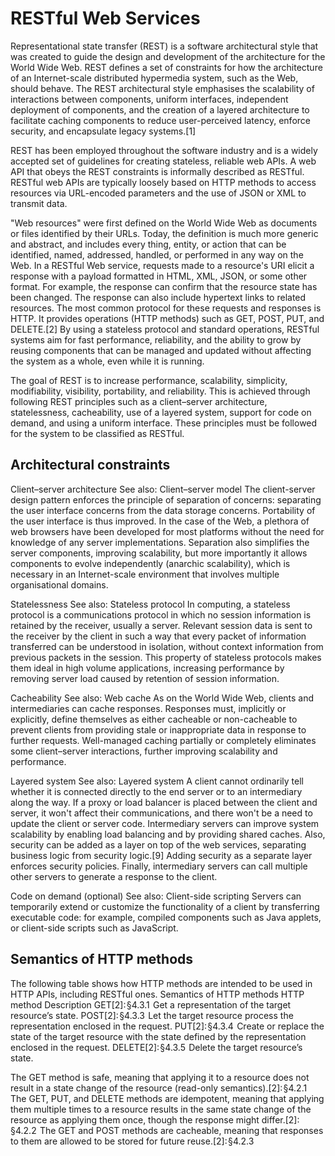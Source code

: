 # RESTful Web Services
Representational state transfer (REST) is a software architectural style that was created to guide the design and development of the architecture for the World Wide Web. REST defines a set of constraints for how the architecture of an Internet-scale distributed hypermedia system, such as the Web, should behave. The REST architectural style emphasises the scalability of interactions between components, uniform interfaces, independent deployment of components, and the creation of a layered architecture to facilitate caching components to reduce user-perceived latency, enforce security, and encapsulate legacy systems.[1]

REST has been employed throughout the software industry and is a widely accepted set of guidelines for creating stateless, reliable web APIs. A web API that obeys the REST constraints is informally described as RESTful. RESTful web APIs are typically loosely based on HTTP methods to access resources via URL-encoded parameters and the use of JSON or XML to transmit data.

"Web resources" were first defined on the World Wide Web as documents or files identified by their URLs. Today, the definition is much more generic and abstract, and includes every thing, entity, or action that can be identified, named, addressed, handled, or performed in any way on the Web. In a RESTful Web service, requests made to a resource's URI elicit a response with a payload formatted in HTML, XML, JSON, or some other format. For example, the response can confirm that the resource state has been changed. The response can also include hypertext links to related resources. The most common protocol for these requests and responses is HTTP. It provides operations (HTTP methods) such as GET, POST, PUT, and DELETE.[2] By using a stateless protocol and standard operations, RESTful systems aim for fast performance, reliability, and the ability to grow by reusing components that can be managed and updated without affecting the system as a whole, even while it is running.

The goal of REST is to increase performance, scalability, simplicity, modifiability, visibility, portability, and reliability. This is achieved through following REST principles such as a client–server architecture, statelessness, cacheability, use of a layered system, support for code on demand, and using a uniform interface. These principles must be followed for the system to be classified as RESTful.

## Architectural constraints
Client–server architecture
See also: Client–server model
The client-server design pattern enforces the principle of separation of concerns: separating the user interface concerns from the data storage concerns. Portability of the user interface is thus improved. In the case of the Web, a plethora of web browsers have been developed for most platforms without the need for knowledge of any server implementations. Separation also simplifies the server components, improving scalability, but more importantly it allows components to evolve independently (anarchic scalability), which is necessary in an Internet-scale environment that involves multiple organisational domains.

Statelessness
See also: Stateless protocol
In computing, a stateless protocol is a communications protocol in which no session information is retained by the receiver, usually a server. Relevant session data is sent to the receiver by the client in such a way that every packet of information transferred can be understood in isolation, without context information from previous packets in the session. This property of stateless protocols makes them ideal in high volume applications, increasing performance by removing server load caused by retention of session information.

Cacheability
See also: Web cache
As on the World Wide Web, clients and intermediaries can cache responses. Responses must, implicitly or explicitly, define themselves as either cacheable or non-cacheable to prevent clients from providing stale or inappropriate data in response to further requests. Well-managed caching partially or completely eliminates some client–server interactions, further improving scalability and performance.

Layered system
See also: Layered system
A client cannot ordinarily tell whether it is connected directly to the end server or to an intermediary along the way. If a proxy or load balancer is placed between the client and server, it won't affect their communications, and there won't be a need to update the client or server code. Intermediary servers can improve system scalability by enabling load balancing and by providing shared caches. Also, security can be added as a layer on top of the web services, separating business logic from security logic.[9] Adding security as a separate layer enforces security policies. Finally, intermediary servers can call multiple other servers to generate a response to the client.

Code on demand (optional)
See also: Client-side scripting
Servers can temporarily extend or customize the functionality of a client by transferring executable code: for example, compiled components such as Java applets, or client-side scripts such as JavaScript.

## Semantics of HTTP methods

The following table shows how HTTP methods are intended to be used in HTTP APIs, including RESTful ones.
Semantics of HTTP methods HTTP method 	Description
GET[2]: §4.3.1  	Get a representation of the target resource’s state.
POST[2]: §4.3.3  	Let the target resource process the representation enclosed in the request.
PUT[2]: §4.3.4  	Create or replace the state of the target resource with the state defined by the representation enclosed in the request.
DELETE[2]: §4.3.5  	Delete the target resource’s state.

The GET method is safe, meaning that applying it to a resource does not result in a state change of the resource (read-only semantics).[2]: §4.2.1  The GET, PUT, and DELETE methods are idempotent, meaning that applying them multiple times to a resource results in the same state change of the resource as applying them once, though the response might differ.[2]: §4.2.2  The GET and POST methods are cacheable, meaning that responses to them are allowed to be stored for future reuse.[2]: §4.2.3 
